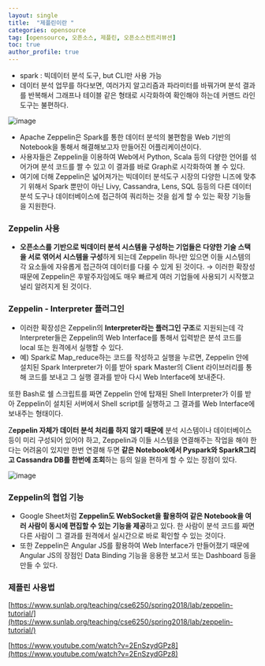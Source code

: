 ```yaml
---
layout: single
title:  "제플린이란 "
categories: opensource
tag: [opensource, 오픈소스, 제플린, 오픈소스컨트리뷰션]
toc: true
author_profile: true
---
```

- spark : 빅데이터 분석 도구, but CLI만 사용 가능
- 데이터 분석 업무를 하다보면, 여러가지 알고리즘과 파라미터를 바꿔가며 분석 결과를 반복해서 그래프나 테이블 같은 형태로 시각화하여 확인해야 하는데 커맨드 라인 도구는 불편하다.

![image](https://user-images.githubusercontent.com/47748246/189834335-953005de-73e2-4e05-841d-0835f4b4dac4.png)

- Apache Zeppelin은 Spark를 통한 데이터 분석의 불편함을 Web 기반의 Notebook을 통해서 해결해보고자 만들어진 어플리케이션이다.
- 사용자들은 Zeppelin을 이용하여 Web에서 Python, Scala 등의 다양한 언어를 섞어가며 분석 코드를 짤 수 있고 이 결과를 바로 Graph로 시각화하여 볼 수 있다.
- 여기에 더해 Zeppelin은 넓어져가는 빅데이터 분석도구 시장의 다양한 니즈에 맞추기 위해서 Spark 뿐만이 아닌 Livy, Cassandra, Lens, SQL 등등의 다른 데이터 분석 도구나 데이터베이스에 접근하여 쿼리하는 것을 쉽게 할 수 있는 확장 기능들을 지원한다.

### Zeppelin 사용

- **오픈소스를 기반으로 빅데이터 분석 시스템을 구성하는 기업들은 다양한 기술 스택을 서로 엮어서 시스템을 구성**하게 되는데 Zeppelin 하나만 있으면 이들 시스템의 각 요소들에 자유롭게 접근하여 데이터를 다룰 수 있게 된 것이다. 
→ 이러한 확장성 때문에 Zeppelin은 후발주자임에도 매우 빠르게 여러 기업들에 사용되기 시작했고 널리 알려지게 된 것이다.

### Zeppelin - Interpreter 플러그인

- 이러한 확장성은 Zeppelin의 **Interpreter라는 플러그인 구조**로 지원되는데 각 Interpreter들은 Zeppelin의 Web Interface를 통해서 입력받은 분석 코드를 local 또는 원격에서 실행할 수 있다.
- 예) Spark로 Map_reduce하는 코드를 작성하고 실행을 누르면, Zeppelin 안에 설치된 Spark Interpreter가 이를 받아 spark Master의 Client 라이브러리를 통해 코드를 보내고 그 실행 결과를 받아 다시 Web Interface에 보내준다. 

또한 Bash로 쉘 스크립트를 짜면 Zeppelin 안에 탑재된 Shell Interpreter가 이를 받아 Zeppelin이 설치된 서버에서 Shell script를 실행하고 그 결과를 Web Interface에 보내주는 형태이다. 

Z**eppelin 자체가 데이터 분석 처리를 하지 않기 때문에** 분석 시스템이나 데이터베이스 등이 미리 구성되어 있어야 하고, Zeppelin과 이들 시스템을 연결해주는 작업을 해야 한다는 어려움이 있지만 한번 연결해 두면 **같은 Notebook에서 Pyspark와 SparkR그리고 Cassandra DB를 한번에 조회**하는 등의 일을 편하게 할 수 있는 장점이 있다.

![image](https://user-images.githubusercontent.com/47748246/189834388-60d764b5-1312-4f2e-aa1a-23c9cd9ec2b0.png)

### Zeppelin의 협업 기능

- Google Sheet처럼 **Zeppelin도 WebSocket을 활용하여 같은 Notebook을 여러 사람이 동시에 편집할 수 있는 기능을 제공**하고 있다. 한 사람이 분석 코드를 짜면 다른 사람이 그 결과를 원격에서 실시간으로 바로 확인할 수 있는 것이다.
- 또한 Zeppelin은 Angular JS를 활용하여 Web Interface가 만들어졌기 때문에 Angular JS의 장점인 Data Binding 기능을 응용한 보고서 또는 Dashboard 등을 만들 수 있다.

### 제플린 사용법

[https://www.sunlab.org/teaching/cse6250/spring2018/lab/zeppelin-tutorial/](https://www.sunlab.org/teaching/cse6250/spring2018/lab/zeppelin-tutorial/)

[https://www.youtube.com/watch?v=2EnSzydGPz8](https://www.youtube.com/watch?v=2EnSzydGPz8)
